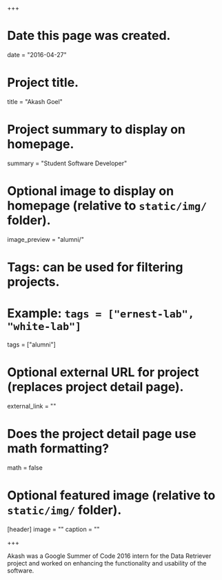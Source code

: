 +++
# Date this page was created.
date = "2016-04-27"

# Project title.
title = "Akash Goel"

# Project summary to display on homepage.
summary = "Student Software Developer"

# Optional image to display on homepage (relative to `static/img/` folder).
image_preview = "alumni/"

# Tags: can be used for filtering projects.
# Example: `tags = ["ernest-lab", "white-lab"]`
tags = ["alumni"]

# Optional external URL for project (replaces project detail page).
external_link = ""

# Does the project detail page use math formatting?
math = false

# Optional featured image (relative to `static/img/` folder).
[header]
image = ""
caption = ""

+++

Akash was a Google Summer of Code 2016 intern for the Data Retriever project and worked on enhancing the functionality and usability of the software.